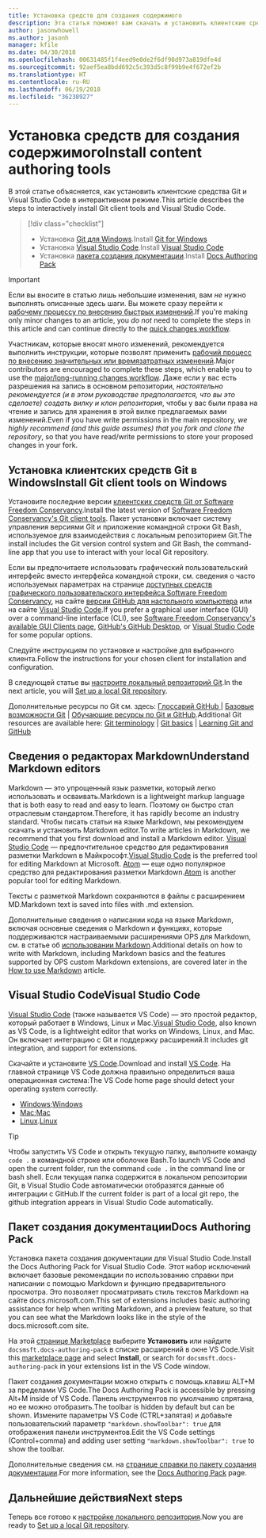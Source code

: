 ```yaml
---
title: Установка средств для создания содержимого
description: Эта статья поможет вам скачать и установить клиентские средства, необходимые для редактирования файлов Markdown и работы с Git.
author: jasonwhowell
ms.author: jasonh
manager: kfile
ms.date: 04/30/2018
ms.openlocfilehash: 00631485f1f4eed9e0de2f6df98d973a819dfe4d
ms.sourcegitcommit: 92aef5ea8bdd692c5c393d5c8f99b9e4f672ef2b
ms.translationtype: HT
ms.contentlocale: ru-RU
ms.lasthandoff: 06/19/2018
ms.locfileid: "36238927"
---
```

# <a name="install-content-authoring-tools"></a><span data-ttu-id="3d02f-103">Установка средств для создания содержимого</span><span class="sxs-lookup"><span data-stu-id="3d02f-103">Install content authoring tools</span></span>

<span data-ttu-id="3d02f-104">В этой статье объясняется, как установить клиентские средства Git и Visual Studio Code в интерактивном режиме.</span><span class="sxs-lookup"><span data-stu-id="3d02f-104">This article describes the steps to interactively install Git client tools and Visual Studio Code.</span></span>
> [!div class="checklist"]
> * <span data-ttu-id="3d02f-105">Установка [Git для Windows](https://git-scm.com/download/win).</span><span class="sxs-lookup"><span data-stu-id="3d02f-105">Install [Git for Windows](https://git-scm.com/download/win)</span></span>
> * <span data-ttu-id="3d02f-106">Установка [Visual Studio Code](https://code.visualstudio.com/).</span><span class="sxs-lookup"><span data-stu-id="3d02f-106">Install [Visual Studio Code](https://code.visualstudio.com/)</span></span>
> * <span data-ttu-id="3d02f-107">Установка [пакета создания документации](https://marketplace.visualstudio.com/items?itemName=docsmsft.docs-authoring-pack).</span><span class="sxs-lookup"><span data-stu-id="3d02f-107">Install [Docs Authoring Pack](https://marketplace.visualstudio.com/items?itemName=docsmsft.docs-authoring-pack)</span></span>

>[!IMPORTANT]
> <span data-ttu-id="3d02f-108">Если вы вносите в статью лишь небольшие изменения, вам *не* нужно выполнять описанные здесь шаги. Вы можете сразу перейти к [рабочему процессу по внесению быстрых изменений](index.md#quick-edits-to-existing-documents).</span><span class="sxs-lookup"><span data-stu-id="3d02f-108">If you're making only minor changes to an article, you *do not* need to complete the steps in this article and can continue directly to the [quick changes workflow](index.md#quick-edits-to-existing-documents).</span></span>
>
> <span data-ttu-id="3d02f-109">Участникам, которые вносят много изменений, рекомендуется выполнить инструкции, которые позволят применить [рабочий процесс по внесению значительных или времязатратных изменений](how-to-write-workflows-major.md).</span><span class="sxs-lookup"><span data-stu-id="3d02f-109">Major contributors are encouraged to complete these steps, which enable you to use the [major/long-running changes workflow](how-to-write-workflows-major.md).</span></span> <span data-ttu-id="3d02f-110">Даже если у вас есть разрешения на запись в основном репозитории, *настоятельно рекомендуется (и в этом руководстве предполагается, что вы это сделаете) создать вилку и клон репозитория*, чтобы у вас были права на чтение и запись для хранения в этой вилке предлагаемых вами изменений.</span><span class="sxs-lookup"><span data-stu-id="3d02f-110">Even if you have write permissions in the main repository, *we highly recommend (and this guide assumes) that you fork and clone the repository*, so that you have read/write permissions to store your proposed changes in your fork.</span></span>

## <a name="install-git-client-tools-on-windows"></a><span data-ttu-id="3d02f-111">Установка клиентских средств Git в Windows</span><span class="sxs-lookup"><span data-stu-id="3d02f-111">Install Git client tools on Windows</span></span>

 <span data-ttu-id="3d02f-112">Установите последние версии [клиентских средств Git от Software Freedom Conservancy](https://git-scm.com/download/).</span><span class="sxs-lookup"><span data-stu-id="3d02f-112">Install the latest version of [Software Freedom Conservancy's Git client tools](https://git-scm.com/download/).</span></span> <span data-ttu-id="3d02f-113">Пакет установки включает систему управления версиями Git и приложение командной строки Git Bash, используемое для взаимодействия с локальным репозиторием Git.</span><span class="sxs-lookup"><span data-stu-id="3d02f-113">The install includes the Git version control system and Git Bash, the command-line app that you use to interact with your local Git repository.</span></span>

<span data-ttu-id="3d02f-114">Если вы предпочитаете использовать графический пользовательский интерфейс вместо интерфейса командной строки, см. сведения о часто используемых параметрах на странице [доступных средств графического пользовательского интерфейса Software Freedom Conservancy](https://git-scm.com/downloads/guis), на сайте [версии GitHub для настольного компьютера](https://desktop.github.com/) или на сайте [Visual Studio Code](https://www.visualstudio.com/products/code-vs.aspx).</span><span class="sxs-lookup"><span data-stu-id="3d02f-114">If you prefer a graphical user interface (GUI) over a command-line interface (CLI), see [Software Freedom Conservancy's available GUI Clients page](https://git-scm.com/downloads/guis), [GitHub's GitHub Desktop](https://desktop.github.com/), or [Visual Studio Code](https://www.visualstudio.com/products/code-vs.aspx) for some popular options.</span></span>

<span data-ttu-id="3d02f-115">Следуйте инструкциям по установке и настройке для выбранного клиента.</span><span class="sxs-lookup"><span data-stu-id="3d02f-115">Follow the instructions for your chosen client for installation and configuration.</span></span>

<span data-ttu-id="3d02f-116">В следующей статье вы [настроите локальный репозиторий Git](get-started-setup-local.md).</span><span class="sxs-lookup"><span data-stu-id="3d02f-116">In the next article, you will [Set up a local Git repository](get-started-setup-local.md).</span></span>

   <span data-ttu-id="3d02f-117">Дополнительные ресурсы по Git см. здесь: [Глоссарий GitHub ](https://help.github.com/articles/github-glossary) | [Базовые возможности Git](https://git-scm.com/book/en/v2/Getting-Started-Git-Basics) | [Обучающие ресурсы по Git и GitHub](https://help.github.com/articles/good-resources-for-learning-git-and-github/).</span><span class="sxs-lookup"><span data-stu-id="3d02f-117">Additional Git resources are available here: [Git terminology](https://help.github.com/articles/github-glossary) | [Git basics](https://git-scm.com/book/en/v2/Getting-Started-Git-Basics) | [Learning Git and GitHub](https://help.github.com/articles/good-resources-for-learning-git-and-github/)</span></span>

## <a name="understand-markdown-editors"></a><span data-ttu-id="3d02f-118">Сведения о редакторах Markdown</span><span class="sxs-lookup"><span data-stu-id="3d02f-118">Understand Markdown editors</span></span>

<span data-ttu-id="3d02f-119">Markdown — это упрощенный язык разметки, который легко использовать и осваивать.</span><span class="sxs-lookup"><span data-stu-id="3d02f-119">Markdown is a lightweight markup language that is both easy to read and easy to learn.</span></span> <span data-ttu-id="3d02f-120">Поэтому он быстро стал отраслевым стандартом.</span><span class="sxs-lookup"><span data-stu-id="3d02f-120">Therefore, it has rapidly become an industry standard.</span></span> <span data-ttu-id="3d02f-121">Чтобы писать статьи на языке Markdown, мы рекомендуем скачать и установить Markdown editor.</span><span class="sxs-lookup"><span data-stu-id="3d02f-121">To write articles in Markdown, we recommend that you first download and install a Markdown editor.</span></span>  <span data-ttu-id="3d02f-122">[Visual Studio Code](https://code.visualstudio.com/) — предпочтительное средство для редактирования разметки Markdown в Майкрософт.</span><span class="sxs-lookup"><span data-stu-id="3d02f-122">[Visual Studio Code](https://code.visualstudio.com/) is the preferred tool for editing Markdown at Microsoft.</span></span> <span data-ttu-id="3d02f-123">[Atom](https://atom.io) — еще одно популярное средство для редактирования разметки Markdown.</span><span class="sxs-lookup"><span data-stu-id="3d02f-123">[Atom](https://atom.io) is another popular tool for editing Markdown.</span></span>

<span data-ttu-id="3d02f-124">Тексты с разметкой Markdown сохраняются в файлы с расширением MD.</span><span class="sxs-lookup"><span data-stu-id="3d02f-124">Markdown text is saved into files with .md extension.</span></span>

<span data-ttu-id="3d02f-125">Дополнительные сведения о написании кода на языке Markdown, включая основные сведения о Markdown и функциях, которые поддерживаются настраиваемыми расширениями OPS для Markdown, см. в статье об [использовании Markdown](how-to-write-use-markdown.md).</span><span class="sxs-lookup"><span data-stu-id="3d02f-125">Additional details on how to write with Markdown, including Markdown basics and the features supported by OPS custom Markdown extensions, are covered later in the [How to use Markdown](how-to-write-use-markdown.md) article.</span></span>

## <a name="visual-studio-code"></a><span data-ttu-id="3d02f-126">Visual Studio Code</span><span class="sxs-lookup"><span data-stu-id="3d02f-126">Visual Studio Code</span></span>

<span data-ttu-id="3d02f-127">[Visual Studio Code](https://code.visualstudio.com/) (также называется VS Code) — это простой редактор, который работает в Windows, Linux и Mac.</span><span class="sxs-lookup"><span data-stu-id="3d02f-127">[Visual Studio Code](https://code.visualstudio.com/), also known as VS Code, is a lightweight editor that works on Windows, Linux, and Mac.</span></span> <span data-ttu-id="3d02f-128">Он включает интеграцию с Git и поддержку расширений.</span><span class="sxs-lookup"><span data-stu-id="3d02f-128">It includes git integration, and support for extensions.</span></span>

<span data-ttu-id="3d02f-129">Скачайте и установите [VS Code](https://code.visualstudio.com/).</span><span class="sxs-lookup"><span data-stu-id="3d02f-129">Download and install [VS Code](https://code.visualstudio.com/).</span></span> <span data-ttu-id="3d02f-130">На главной странице VS Code должна правильно определиться ваша операционная система:</span><span class="sxs-lookup"><span data-stu-id="3d02f-130">The VS Code home page should detect your operating system correctly.</span></span>

- <span data-ttu-id="3d02f-131">[Windows](https://code.visualstudio.com/docs/setup/windows);</span><span class="sxs-lookup"><span data-stu-id="3d02f-131">[Windows](https://code.visualstudio.com/docs/setup/windows)</span></span>
- <span data-ttu-id="3d02f-132">[Mac](https://code.visualstudio.com/docs/setup/mac);</span><span class="sxs-lookup"><span data-stu-id="3d02f-132">[Mac](https://code.visualstudio.com/docs/setup/mac)</span></span>
- <span data-ttu-id="3d02f-133">[Linux](https://code.visualstudio.com/docs/setup/linux).</span><span class="sxs-lookup"><span data-stu-id="3d02f-133">[Linux](https://code.visualstudio.com/docs/setup/linux)</span></span>

> [!TIP]
> <span data-ttu-id="3d02f-134">Чтобы запустить VS Code и открыть текущую папку, выполните команду `code .` в командной строке или оболочке Bash.</span><span class="sxs-lookup"><span data-stu-id="3d02f-134">To launch VS Code and open the current folder, run the command `code .` in the command line or bash shell.</span></span> <span data-ttu-id="3d02f-135">Если текущая папка содержится в локальном репозитории Git, в Visual Studio Code автоматически отобразятся данные об интеграции с GitHub.</span><span class="sxs-lookup"><span data-stu-id="3d02f-135">If the current folder is part of a local git repo, the github integration appears in Visual Studio Code automatically.</span></span>

## <a name="docs-authoring-pack"></a><span data-ttu-id="3d02f-136">Пакет создания документации</span><span class="sxs-lookup"><span data-stu-id="3d02f-136">Docs Authoring Pack</span></span>
<span data-ttu-id="3d02f-137">Установка пакета создания документации для Visual Studio Code.</span><span class="sxs-lookup"><span data-stu-id="3d02f-137">Install the Docs Authoring Pack for Visual Studio Code.</span></span> <span data-ttu-id="3d02f-138">Этот набор исключений включает базовые рекомендации по использованию справки при написании с помощью Markdown и функцию предварительного просмотра. Это позволяет просматривать стиль текстов Markdown на сайте docs.microsoft.com.</span><span class="sxs-lookup"><span data-stu-id="3d02f-138">This set of extensions includes basic authoring assistance for help when writing Markdown, and a preview feature, so that you can see what the Markdown looks like in the style of the docs.microsoft.com site.</span></span>

   <span data-ttu-id="3d02f-139">На этой [странице Marketplace](https://marketplace.visualstudio.com/items?itemName=docsmsft.docs-authoring-pack) выберите **Установить** или найдите `docsmsft.docs-authoring-pack` в списке расширений в окне VS Code.</span><span class="sxs-lookup"><span data-stu-id="3d02f-139">Visit this [marketplace page](https://marketplace.visualstudio.com/items?itemName=docsmsft.docs-authoring-pack) and select **Install**, or search for `docsmsft.docs-authoring-pack` in your extensions list in the VS Code window.</span></span> 

   <span data-ttu-id="3d02f-140">Пакет создания документации можно открыть с помощь.клавиш ALT+M за пределами VS Code.</span><span class="sxs-lookup"><span data-stu-id="3d02f-140">The Docs Authoring Pack is accessible by pressing Alt+M inside of VS Code.</span></span> <span data-ttu-id="3d02f-141">Панель инструментов по умолчанию спрятана, но ее можно отобразить.</span><span class="sxs-lookup"><span data-stu-id="3d02f-141">The toolbar is hidden by default but can be shown.</span></span> <span data-ttu-id="3d02f-142">Измените параметры VS Code (CTRL+запятая) и добавьте пользовательский параметр `"markdown.showToolbar": true` для отображения панели инструментов.</span><span class="sxs-lookup"><span data-stu-id="3d02f-142">Edit the VS Code settings (Control+comma) and adding user setting `"markdown.showToolbar": true` to show the toolbar.</span></span>

   <span data-ttu-id="3d02f-143">Дополнительные сведения см. на [странице справки по пакету создания документации](how-to-write-docs-auth-pack.md).</span><span class="sxs-lookup"><span data-stu-id="3d02f-143">For more information, see the [Docs Authoring Pack](how-to-write-docs-auth-pack.md) page.</span></span>


## <a name="next-steps"></a><span data-ttu-id="3d02f-144">Дальнейшие действия</span><span class="sxs-lookup"><span data-stu-id="3d02f-144">Next steps</span></span>

<span data-ttu-id="3d02f-145">Теперь все готово к [настройке локального репозитория](get-started-setup-local.md).</span><span class="sxs-lookup"><span data-stu-id="3d02f-145">Now you are ready to [Set up a local Git repository](get-started-setup-local.md).</span></span>
